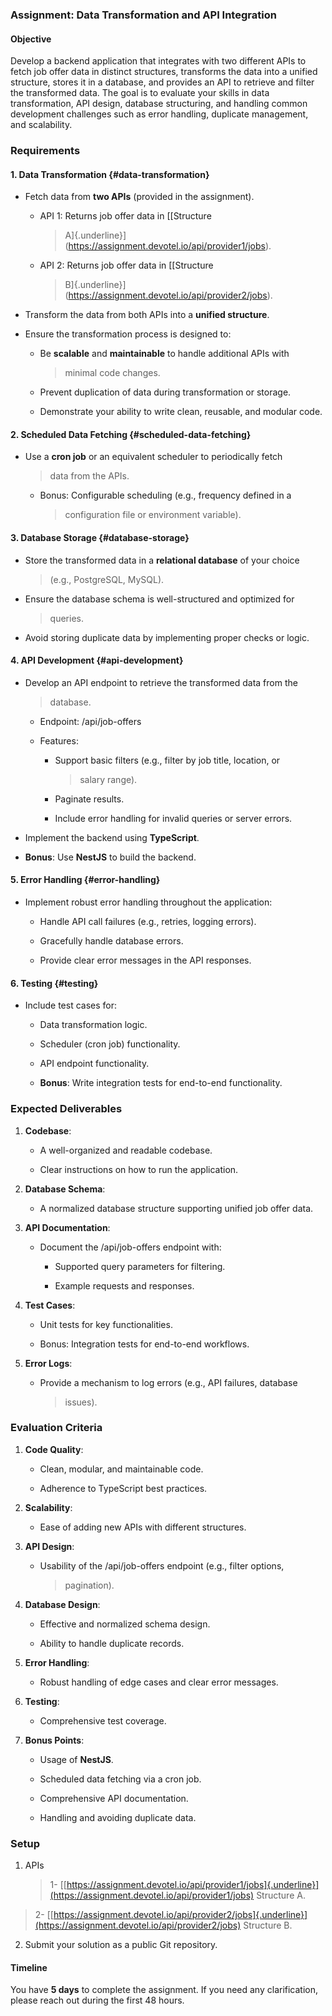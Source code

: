 ### **Assignment: Data Transformation and API Integration**

#### **Objective**

Develop a backend application that integrates with two different APIs to
fetch job offer data in distinct structures, transforms the data into a
unified structure, stores it in a database, and provides an API to
retrieve and filter the transformed data. The goal is to evaluate your
skills in data transformation, API design, database structuring, and
handling common development challenges such as error handling, duplicate
management, and scalability.

### **Requirements**

#### **1. Data Transformation** {#data-transformation}

- Fetch data from **two APIs** (provided in the assignment).

  - API 1: Returns job offer data in [[Structure
    > A]{.underline}](https://assignment.devotel.io/api/provider1/jobs).

  - API 2: Returns job offer data in [[Structure
    > B]{.underline}](https://assignment.devotel.io/api/provider2/jobs).

- Transform the data from both APIs into a **unified structure**.

- Ensure the transformation process is designed to:

  - Be **scalable** and **maintainable** to handle additional APIs with
    > minimal code changes.

  - Prevent duplication of data during transformation or storage.

  - Demonstrate your ability to write clean, reusable, and modular code.

#### **2. Scheduled Data Fetching** {#scheduled-data-fetching}

- Use a **cron job** or an equivalent scheduler to periodically fetch
  > data from the APIs.

  - Bonus: Configurable scheduling (e.g., frequency defined in a
    > configuration file or environment variable).

#### **3. Database Storage** {#database-storage}

- Store the transformed data in a **relational database** of your choice
  > (e.g., PostgreSQL, MySQL).

- Ensure the database schema is well-structured and optimized for
  > queries.

- Avoid storing duplicate data by implementing proper checks or logic.

#### **4. API Development** {#api-development}

- Develop an API endpoint to retrieve the transformed data from the
  > database.

  - Endpoint: /api/job-offers

  - Features:

    - Support basic filters (e.g., filter by job title, location, or
      > salary range).

    - Paginate results.

    - Include error handling for invalid queries or server errors.

- Implement the backend using **TypeScript**.

- **Bonus**: Use **NestJS** to build the backend.

#### **5. Error Handling** {#error-handling}

- Implement robust error handling throughout the application:

  - Handle API call failures (e.g., retries, logging errors).

  - Gracefully handle database errors.

  - Provide clear error messages in the API responses.

#### **6. Testing** {#testing}

- Include test cases for:

  - Data transformation logic.

  - Scheduler (cron job) functionality.

  - API endpoint functionality.

  - **Bonus**: Write integration tests for end-to-end functionality.

### **Expected Deliverables**

1.  **Codebase**:

    - A well-organized and readable codebase.

    - Clear instructions on how to run the application.

2.  **Database Schema**:

    - A normalized database structure supporting unified job offer data.

3.  **API Documentation**:

    - Document the /api/job-offers endpoint with:

      - Supported query parameters for filtering.

      - Example requests and responses.

4.  **Test Cases**:

    - Unit tests for key functionalities.

    - Bonus: Integration tests for end-to-end workflows.

5.  **Error Logs**:

    - Provide a mechanism to log errors (e.g., API failures, database
      > issues).

### **Evaluation Criteria**

1.  **Code Quality**:

    - Clean, modular, and maintainable code.

    - Adherence to TypeScript best practices.

2.  **Scalability**:

    - Ease of adding new APIs with different structures.

3.  **API Design**:

    - Usability of the /api/job-offers endpoint (e.g., filter options,
      > pagination).

4.  **Database Design**:

    - Effective and normalized schema design.

    - Ability to handle duplicate records.

5.  **Error Handling**:

    - Robust handling of edge cases and clear error messages.

6.  **Testing**:

    - Comprehensive test coverage.

7.  **Bonus Points**:

    - Usage of **NestJS**.

    - Scheduled data fetching via a cron job.

    - Comprehensive API documentation.

    - Handling and avoiding duplicate data.

### **Setup**

1.  APIs  
    > 1-
    > [[https://assignment.devotel.io/api/provider1/jobs]{.underline}](https://assignment.devotel.io/api/provider1/jobs)
    > Structure A.

> 2-
> [[https://assignment.devotel.io/api/provider2/jobs]{.underline}](https://assignment.devotel.io/api/provider2/jobs)
> Structure B.

2.  Submit your solution as a public Git repository.

#### **Timeline**

You have **5 days** to complete the assignment. If you need any
clarification, please reach out during the first 48 hours.
